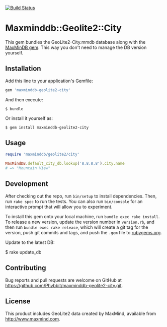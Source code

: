 [![Build
Status](https://travis-ci.org/Phybbit/maxminddb-geolite2-city.svg?branch=master)](https://travis-ci.org/Phybbit/maxminddb-geolite2-city)

# Maxminddb::Geolite2::City

This gem bundles the GeoLite2-City.mmdb database along with the [MaxMinDB gem](https://github.com/yhirose/maxminddb).
This way you don't need to manage the DB version yourself.

## Installation

Add this line to your application's Gemfile:

```ruby
gem 'maxminddb-geolite2-city'
```

And then execute:

    $ bundle

Or install it yourself as:

    $ gem install maxminddb-geolite2-city

## Usage

```ruby
require 'maxminddb/geolite2/city'

MaxMindDB.default_city_db.lookup('8.8.8.8').city.name
# => "Mountain View"
```

## Development

After checking out the repo, run `bin/setup` to install dependencies. Then, run `rake spec` to run the tests. You can also run `bin/console` for an interactive prompt that will allow you to experiment.

To install this gem onto your local machine, run `bundle exec rake install`. To release a new version, update the version number in `version.rb`, and then run `bundle exec rake release`, which will create a git tag for the version, push git commits and tags, and push the `.gem` file to [rubygems.org](https://rubygems.org).

Update to the latest DB:

$ rake update_db

## Contributing

Bug reports and pull requests are welcome on GitHub at https://github.com/Phybbit/maxminddb-geolite2-city.git.

## License

This product includes GeoLite2 data created by MaxMind, available from
<a href="http://www.maxmind.com">http://www.maxmind.com</a>.
